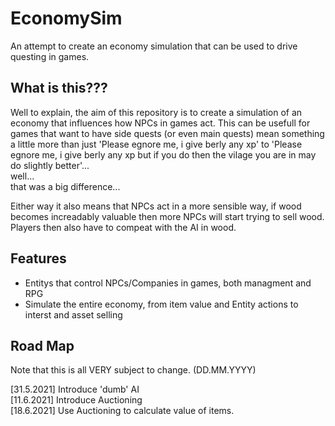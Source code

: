 # EconomySim

An attempt to create an economy simulation that can be used to drive questing in games.

## What is this???

Well to explain, the aim of this repository is to create a simulation of an economy that influences how NPCs in games act. This can be usefull for games that want to have side quests (or even main quests) mean something a little more than just 'Please egnore me, i give berly any xp' to 'Please egnore me, i give berly any xp but if you do then the vilage you are in may do slightly better'... \
well...\
that was a big difference...

Either way it also means that NPCs act in a more sensible way, if wood becomes increadably valuable then more NPCs will start trying to sell wood. Players then also have to compeat with the AI in wood.

## Features

- Entitys that control NPCs/Companies in games, both managment and RPG
- Simulate the entire economy, from item value and Entity actions to interst and asset selling

## Road Map

Note that this is all VERY subject to change. (DD.MM.YYYY)

[31.5.2021] Introduce 'dumb' AI \
[11.6.2021] Introduce Auctioning \
[18.6.2021] Use Auctioning to calculate value of items.
